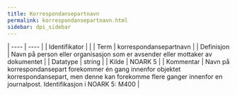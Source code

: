 ```yaml
---
title: Korrespondansepartnavn
permalink: korrespondansepartnavn.html
sidebar: dpi_sidebar
---
```



| ---- | ---- |
| Identifikator |  |
| Term | korrespondansepartnavn |
| Definisjon | Navn på person eller organisasjon som er avsender eller mottaker av dokumentet |
| Datatype | string |
| Kilde | NOARK 5 |
| Kommentar | Navn på korrespondansepart forekommer én gang innenfor objektet korrespondansepart, men denne kan forekomme flere ganger innenfor en journalpost. Identifikasjon i NOARK 5: M400 | 



